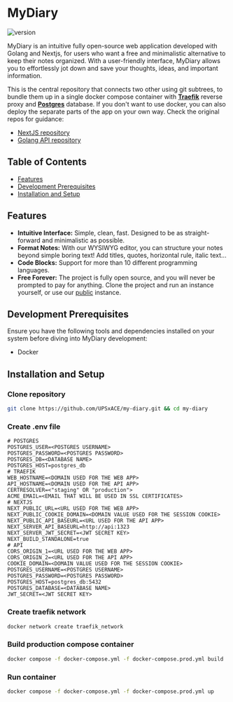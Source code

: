 # MyDiary

![version](https://img.shields.io/badge/version-v1.0.1--alpha-blue)

MyDiary is an intuitive fully open-source web application developed with Golang and Nextjs, for users who want a free and minimalistic alternative to keep their notes organized.
With a user-friendly interface, MyDiary allows you to effortlessly jot down and save your thoughts, ideas, and important information.

This is the central repository that connects two other using git subtrees, to bundle them up in a single docker compose container with <u>**Traefik**</u> reverse proxy and <u>**Postgres**</u> database.
If you don't want to use docker, you can also deploy the separate parts of the app on your own way. Check the original repos for guidance:

- [NextJS repository](https://github.com/UPSxACE/my-diary-web)
- [Golang API repository](https://github.com/UPSxACE/my-diary-api)

## Table of Contents

- [Features](#features)
- [Development Prerequisites](#development-prerequisites)
- [Installation and Setup](#installation-and-setup)

## Features

- **Intuitive Interface:** Simple, clean, fast. Designed to be as straight-forward and minimalistic as possible.
- **Format Notes:** With our WYSIWYG editor, you can structure your notes beyond simple boring text! Add titles, quotes, horizontal rule, italic text...
- **Code Blocks:** Support for more than 10 different programming languages.
- **Free Forever:** The project is fully open source, and you will never be prompted to pay for anything. Clone the project and run an instance yourself, or use our [public](https://diary.acehq.net) instance.

## Development Prerequisites

Ensure you have the following tools and dependencies installed on your system before diving into MyDiary development:

- Docker

## Installation and Setup

### Clone repository

```bash
git clone https://github.com/UPSxACE/my-diary.git && cd my-diary
```

### Create .env file

```env
# POSTGRES
POSTGRES_USER=<POSTGRES USERNAME>
POSTGRES_PASSWORD=<POSTGRES PASSWORD>
POSTGRES_DB=<DATABASE NAME>
POSTGRES_HOST=postgres_db
# TRAEFIK
WEB_HOSTNAME=<DOMAIN USED FOR THE WEB APP>
API_HOSTNAME=<DOMAIN USED FOR THE API APP>
CERTRESOLVER=<"staging" OR "production">
ACME_EMAIL=<EMAIL THAT WILL BE USED IN SSL CERTIFICATES>
# NEXTJS
NEXT_PUBLIC_URL=<URL USED FOR THE WEB APP>
NEXT_PUBLIC_COOKIE_DOMAIN=<DOMAIN VALUE USED FOR THE SESSION COOKIE>
NEXT_PUBLIC_API_BASEURL=<URL USED FOR THE API APP>
NEXT_SERVER_API_BASEURL=http://api:1323
NEXT_SERVER_JWT_SECRET=<JWT SECRET KEY>
NEXT_BUILD_STANDALONE=true
# API
CORS_ORIGIN_1=<URL USED FOR THE WEB APP>
CORS_ORIGIN_2=<URL USED FOR THE API APP>
COOKIE_DOMAIN=<DOMAIN VALUE USED FOR THE SESSION COOKIE>
POSTGRES_USERNAME=<POSTGRES USERNAME>
POSTGRES_PASSWORD=<POSTGRES PASSWORD>
POSTGRES_HOST=postgres_db:5432
POSTGRES_DATABASE=<DATABASE NAME>
JWT_SECRET=<JWT SECRET KEY>
```

### Create traefik network

```bash
docker network create traefik_network
```

### Build production compose container

```bash
docker compose -f docker-compose.yml -f docker-compose.prod.yml build
```

### Run container

```bash
docker compose -f docker-compose.yml -f docker-compose.prod.yml up
```
